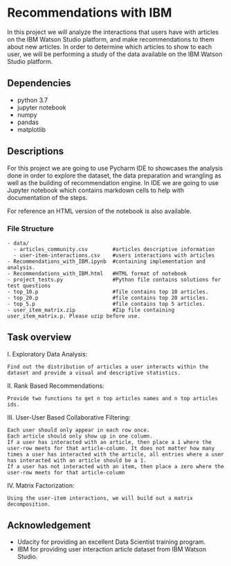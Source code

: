 # Recommendations with IBM
In this project we will analyze the interactions that users have with articles on the IBM Watson Studio platform, and make recommendations to them about new articles.
In order to determine which articles to show to each user, we will be performing a study of the data available on the IBM Watson Studio platform.

## Dependencies
- python 3.7
- jupyter notebook
- numpy
- pandas
- matplotlib

## Descriptions
For this project we are going to use Pycharm IDE to showcases the analysis done in order to explore the dataset, the data preparation and wrangling as well as the building of recommendation engine. In IDE we are going to use Jupyter notebook which contains markdown cells to help with documentation of the steps.

For reference an HTML version of the notebook is also available.

### File Structure
```
- data/
  - articles_community.csv        #articles descriptive information
  - user-item-interactions.csv    #users interactions with articles
- Recommendations_with_IBM.ipynb  #containing implementation and analysis.
- Recommendations_with_IBM.html   #HTML format of notebook
- project_tests.py                #Python file contains solutions for test questions
- top_10.p                        #file contains top 10 articles. 
- top_20.p                        #file contains top 20 articles. 
- top_5.p                         #file contains top 5 articles. 
- user_item_matrix.zip            #Zip file containing user_item_matrix.p. Please uzip before use.
```

## Task overview

I. Exploratory Data Analysis:

    Find out the distribution of articles a user interacts within the dataset and provide a visual and descriptive statistics.

II. Rank Based Recommendations:

    Provide two functions to get n top articles names and n top articles ids.

III. User-User Based Collaborative Filtering:

    Each user should only appear in each row once.
    Each article should only show up in one column.
    If a user has interacted with an article, then place a 1 where the user-row meets for that article-column. It does not matter how many times a user has interacted with the article, all entries where a user has interacted with an article should be a 1.
    If a user has not interacted with an item, then place a zero where the user-row meets for that article-column

IV. Matrix Factorization:

    Using the user-item interactions, we will build out a matrix decomposition.

## Acknowledgement

- Udacity for providing an excellent Data Scientist training program.
- IBM for providing user interaction article dataset from IBM Watson Studio.